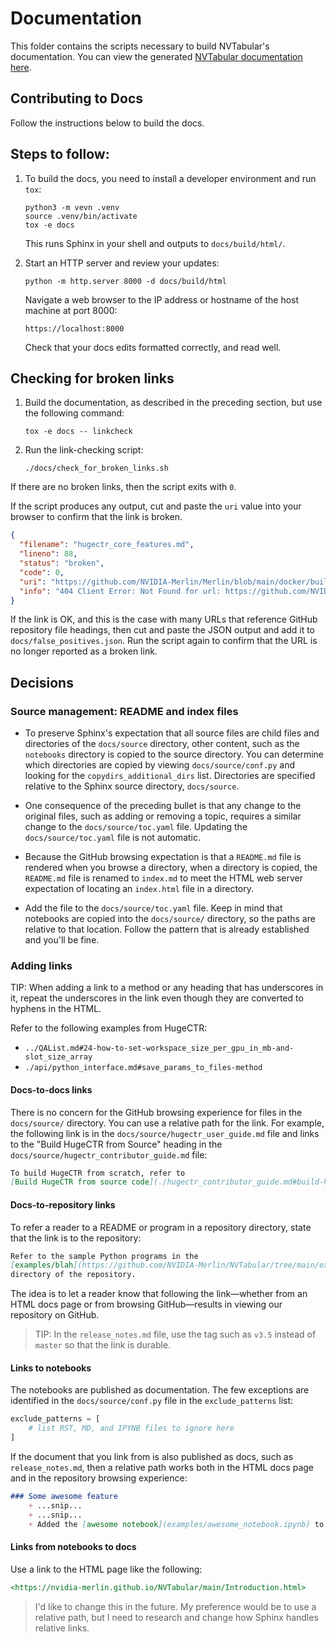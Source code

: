 # Documentation

This folder contains the scripts necessary to build NVTabular's documentation.
You can view the generated [NVTabular documentation here](https://nvidia-merlin.github.io/NVTabular/main/Introduction.html).

## Contributing to Docs

Follow the instructions below to build the docs.

## Steps to follow:

1. To build the docs, you need to install a developer environment and run `tox`:

   ```shell
   python3 -m vevn .venv
   source .venv/bin/activate
   tox -e docs
   ```

   This runs Sphinx in your shell and outputs to `docs/build/html/`.

1. Start an HTTP server and review your updates:

   ```shell
   python -m http.server 8000 -d docs/build/html
   ```

   Navigate a web browser to the IP address or hostname of the host machine at port 8000:

   `https://localhost:8000`

   Check that your docs edits formatted correctly, and read well.

## Checking for broken links

1. Build the documentation, as described in the preceding section, but use the following command:

   ```shell
   tox -e docs -- linkcheck
   ```

1. Run the link-checking script:

   ```shell
   ./docs/check_for_broken_links.sh
   ```

If there are no broken links, then the script exits with `0`.

If the script produces any output, cut and paste the `uri` value into your browser to confirm
that the link is broken.

```json
{
  "filename": "hugectr_core_features.md",
  "lineno": 88,
  "status": "broken",
  "code": 0,
  "uri": "https://github.com/NVIDIA-Merlin/Merlin/blob/main/docker/build-hadoop.sh",
  "info": "404 Client Error: Not Found for url: https://github.com/NVIDIA-Merlin/Merlin/blob/main/docker/build-hadoop.sh"
}
```

If the link is OK, and this is the case with many URLs that reference GitHub repository file headings,
then cut and paste the JSON output and add it to `docs/false_positives.json`.
Run the script again to confirm that the URL is no longer reported as a broken link.

## Decisions

### Source management: README and index files

* To preserve Sphinx's expectation that all source files are child files and directories
  of the `docs/source` directory, other content, such as the `notebooks` directory is
  copied to the source directory. You can determine which directories are copied by
  viewing `docs/source/conf.py` and looking for the `copydirs_additional_dirs` list.
  Directories are specified relative to the Sphinx source directory, `docs/source`.

* One consequence of the preceding bullet is that any change to the original files,
  such as adding or removing a topic, requires a similar change to the `docs/source/toc.yaml`
  file.  Updating the `docs/source/toc.yaml` file is not automatic.

* Because the GitHub browsing expectation is that a `README.md` file is rendered when you
  browse a directory, when a directory is copied, the `README.md` file is renamed to
  `index.md` to meet the HTML web server expectation of locating an `index.html` file
  in a directory.

* Add the file to the `docs/source/toc.yaml` file.  Keep in mind that notebooks are
  copied into the `docs/source/` directory, so the paths are relative to that location.
  Follow the pattern that is already established and you'll be fine.

### Adding links

TIP: When adding a link to a method or any heading that has underscores in it, repeat
the underscores in the link even though they are converted to hyphens in the HTML.

Refer to the following examples from HugeCTR:

* `../QAList.md#24-how-to-set-workspace_size_per_gpu_in_mb-and-slot_size_array`
* `./api/python_interface.md#save_params_to_files-method`

#### Docs-to-docs links

There is no concern for the GitHub browsing experience for files in the `docs/source/` directory.
You can use a relative path for the link.  For example, the following link is in the
`docs/source/hugectr_user_guide.md` file and links to the "Build HugeCTR from Source" heading
in the `docs/source/hugectr_contributor_guide.md` file:

```markdown
To build HugeCTR from scratch, refer to
[Build HugeCTR from source code](./hugectr_contributor_guide.md#build-hugectr-from-source).
```

#### Docs-to-repository links

To refer a reader to a README or program in a repository directory, state that
the link is to the repository:

```markdown
Refer to the sample Python programs in the
[examples/blah](https://github.com/NVIDIA-Merlin/NVTabular/tree/main/examples/blah)
directory of the repository.
```

The idea is to let a reader know that following the link&mdash;whether from an HTML docs page or
from browsing GitHub&mdash;results in viewing our repository on GitHub.

> TIP: In the `release_notes.md` file, use the tag such as `v3.5` instead of `master` so that
> the link is durable.

#### Links to notebooks

The notebooks are published as documentation. The few exceptions are identified in the
`docs/source/conf.py` file in the `exclude_patterns` list:

```python
exclude_patterns = [
    # list RST, MD, and IPYNB files to ignore here
]
```

If the document that you link from is also published as docs, such as `release_notes.md`, then
a relative path works both in the HTML docs page and in the repository browsing experience:

```markdown
### Some awesome feature
    + ...snip...
    + ...snip...
    + Added the [awesome notebook](examples/awesome_notebook.ipynb) to show how to use the feature.
```

#### Links from notebooks to docs

Use a link to the HTML page like the following:

```markdown
<https://nvidia-merlin.github.io/NVTabular/main/Introduction.html>
```

> I'd like to change this in the future. My preference would be to use a relative
> path, but I need to research and change how Sphinx handles relative links.
